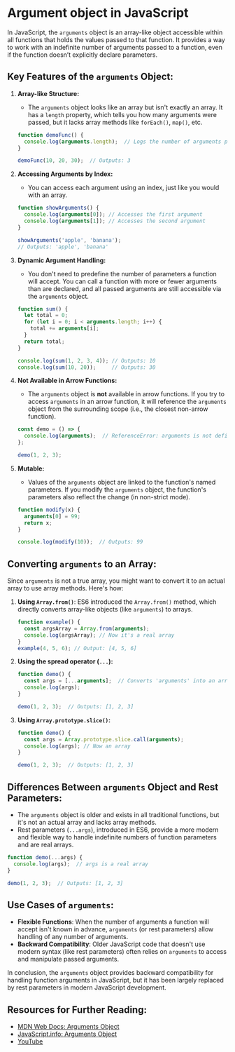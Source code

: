 # Argument object in JavaScript

In JavaScript, the `arguments` object is an array-like object accessible within all functions that holds the values passed to that function. It provides a way to work with an indefinite number of arguments passed to a function, even if the function doesn’t explicitly declare parameters.

## Key Features of the `arguments` Object:

1. **Array-like Structure:**
   - The `arguments` object looks like an array but isn't exactly an array. It has a `length` property, which tells you how many arguments were passed, but it lacks array methods like `forEach()`, `map()`, etc.
   
   ```javascript
   function demoFunc() {
     console.log(arguments.length);  // Logs the number of arguments passed
   }

   demoFunc(10, 20, 30);  // Outputs: 3
   ```

2. **Accessing Arguments by Index:**
   - You can access each argument using an index, just like you would with an array.
   
   ```javascript
   function showArguments() {
     console.log(arguments[0]); // Accesses the first argument
     console.log(arguments[1]); // Accesses the second argument
   }

   showArguments('apple', 'banana'); 
   // Outputs: 'apple', 'banana'
   ```

3. **Dynamic Argument Handling:**
   - You don't need to predefine the number of parameters a function will accept. You can call a function with more or fewer arguments than are declared, and all passed arguments are still accessible via the `arguments` object.
   
   ```javascript
   function sum() {
     let total = 0;
     for (let i = 0; i < arguments.length; i++) {
       total += arguments[i];
     }
     return total;
   }

   console.log(sum(1, 2, 3, 4)); // Outputs: 10
   console.log(sum(10, 20));     // Outputs: 30
   ```

4. **Not Available in Arrow Functions:**
   - The `arguments` object is **not** available in arrow functions. If you try to access `arguments` in an arrow function, it will reference the `arguments` object from the surrounding scope (i.e., the closest non-arrow function).
   
   ```javascript
   const demo = () => {
     console.log(arguments);  // ReferenceError: arguments is not defined
   };

   demo(1, 2, 3);
   ```

5. **Mutable:**
   - Values of the `arguments` object are linked to the function's named parameters. If you modify the `arguments` object, the function's parameters also reflect the change (in non-strict mode).

   ```javascript
   function modify(x) {
     arguments[0] = 99;
     return x;
   }

   console.log(modify(10));  // Outputs: 99
   ```

## Converting `arguments` to an Array:

Since `arguments` is not a true array, you might want to convert it to an actual array to use array methods. Here's how:
1. **Using `Array.from()`**:
   ES6 introduced the `Array.from()` method, which directly converts array-like objects (like `arguments`) to arrays.

   ```javascript
   function example() {
     const argsArray = Array.from(arguments);
     console.log(argsArray); // Now it's a real array
   }
   example(4, 5, 6); // Output: [4, 5, 6]
   ```
2. **Using the spread operator (`...`):**
   
   ```javascript
   function demo() {
     const args = [...arguments];  // Converts 'arguments' into an array
     console.log(args);
   }

   demo(1, 2, 3);  // Outputs: [1, 2, 3]
   ```

3. **Using `Array.prototype.slice()`:**
   
   ```javascript
   function demo() {
     const args = Array.prototype.slice.call(arguments);
     console.log(args); // Now an array
   }

   demo(1, 2, 3);  // Outputs: [1, 2, 3]
   ```


## Differences Between `arguments` Object and Rest Parameters:
- The `arguments` object is older and exists in all traditional functions, but it's not an actual array and lacks array methods.
- Rest parameters (`...args`), introduced in ES6, provide a more modern and flexible way to handle indefinite numbers of function parameters and are real arrays.

```javascript
function demo(...args) {
  console.log(args);  // args is a real array
}

demo(1, 2, 3);  // Outputs: [1, 2, 3]
```

## Use Cases of `arguments`:
- **Flexible Functions**: When the number of arguments a function will accept isn't known in advance, `arguments` (or rest parameters) allow handling of any number of arguments.
- **Backward Compatibility**: Older JavaScript code that doesn't use modern syntax (like rest parameters) often relies on `arguments` to access and manipulate passed arguments.

In conclusion, the `arguments` object provides backward compatibility for handling function arguments in JavaScript, but it has been largely replaced by rest parameters in modern JavaScript development.

## Resources for Further Reading:
- [MDN Web Docs: Arguments Object](https://developer.mozilla.org/en-US/docs/Web/JavaScript/Reference/Functions/arguments)
- [JavaScript.info: Arguments Object](https://javascript.info/rest-parameters-spread#the-arguments-object)
- [YouTube](https://javascript.info/rest-parameters-spread#the-arguments-object)
